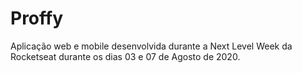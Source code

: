 # Proffy

Aplicação web e mobile desenvolvida durante a Next Level Week da Rocketseat durante os dias 03 e 07 de Agosto de 2020.
